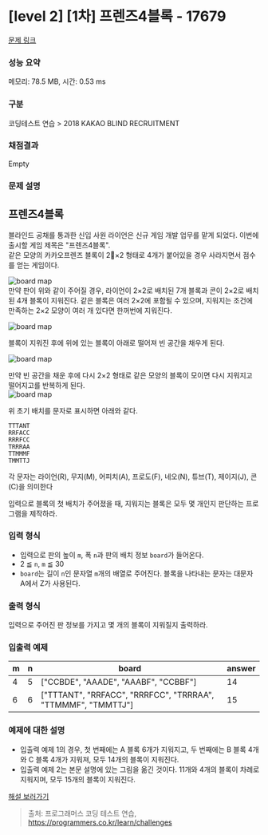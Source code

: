 # [level 2] [1차] 프렌즈4블록 - 17679 

[문제 링크](https://school.programmers.co.kr/learn/courses/30/lessons/17679) 

### 성능 요약

메모리: 78.5 MB, 시간: 0.53 ms

### 구분

코딩테스트 연습 > 2018 KAKAO BLIND RECRUITMENT

### 채점결과

Empty

### 문제 설명

<h2>프렌즈4블록</h2>

<p>블라인드 공채를 통과한 신입 사원 라이언은 신규 게임 개발 업무를 맡게 되었다. 이번에 출시할 게임 제목은 "프렌즈4블록".<br>
같은 모양의 카카오프렌즈 블록이 2×2 형태로 4개가 붙어있을 경우 사라지면서 점수를 얻는 게임이다.</p>

<p><img src="http://t1.kakaocdn.net/welcome2018/pang1.png" title="Friends 4 block!" alt="board map"><br>
만약 판이 위와 같이 주어질 경우, 라이언이 2×2로 배치된 7개 블록과 콘이 2×2로 배치된 4개 블록이 지워진다. 같은 블록은 여러 2×2에 포함될 수 있으며, 지워지는 조건에 만족하는 2×2 모양이 여러 개 있다면 한꺼번에 지워진다.</p>

<p><img src="http://t1.kakaocdn.net/welcome2018/pang2.png" title="Friends 4 block!" alt="board map"></p>

<p>블록이 지워진 후에 위에 있는 블록이 아래로 떨어져 빈 공간을 채우게 된다.</p>

<p><img src="http://t1.kakaocdn.net/welcome2018/pang3.png" title="Friends 4 block!" alt="board map"></p>

<p>만약 빈 공간을 채운 후에 다시 2×2 형태로 같은 모양의 블록이 모이면 다시 지워지고 떨어지고를 반복하게 된다.<br>
<img src="http://t1.kakaocdn.net/welcome2018/pang4.png" title="Friends 4 block!" alt="board map"></p>

<p>위 초기 배치를 문자로 표시하면 아래와 같다.</p>
<div class="highlight"><pre class="codehilite"><code>TTTANT
RRFACC
RRRFCC
TRRRAA
TTMMMF
TMMTTJ
</code></pre></div>
<p>각 문자는 라이언(R), 무지(M), 어피치(A), 프로도(F), 네오(N), 튜브(T), 제이지(J), 콘(C)을 의미한다</p>

<p>입력으로 블록의 첫 배치가 주어졌을 때, 지워지는 블록은 모두 몇 개인지 판단하는 프로그램을 제작하라.</p>

<h3>입력 형식</h3>

<ul>
<li>입력으로 판의 높이 <code>m</code>, 폭 <code>n</code>과 판의 배치 정보 <code>board</code>가 들어온다.</li>
<li>2 ≦ <code>n</code>, <code>m</code> ≦ 30</li>
<li><code>board</code>는 길이 <code>n</code>인 문자열 <code>m</code>개의 배열로 주어진다. 블록을 나타내는 문자는 대문자 A에서 Z가 사용된다.</li>
</ul>

<h3>출력 형식</h3>

<p>입력으로 주어진 판 정보를 가지고 몇 개의 블록이 지워질지 출력하라.</p>

<h3>입출력 예제</h3>
<table class="table">
        <thead><tr>
<th>m</th>
<th>n</th>
<th>board</th>
<th>answer</th>
</tr>
</thead>
        <tbody><tr>
<td>4</td>
<td>5</td>
<td>["CCBDE", "AAADE", "AAABF", "CCBBF"]</td>
<td>14</td>
</tr>
<tr>
<td>6</td>
<td>6</td>
<td>["TTTANT", "RRFACC", "RRRFCC", "TRRRAA", "TTMMMF", "TMMTTJ"]</td>
<td>15</td>
</tr>
</tbody>
      </table>
<h3>예제에 대한 설명</h3>

<ul>
<li>입출력 예제 1의 경우, 첫 번째에는 A 블록 6개가 지워지고, 두 번째에는 B 블록 4개와 C 블록 4개가 지워져, 모두 14개의 블록이 지워진다.</li>
<li>입출력 예제 2는 본문 설명에 있는 그림을 옮긴 것이다. 11개와 4개의 블록이 차례로 지워지며, 모두 15개의 블록이 지워진다.</li>
</ul>

<p><a href="http://tech.kakao.com/2017/09/27/kakao-blind-recruitment-round-1/" target="_blank" rel="noopener">해설 보러가기</a></p>


> 출처: 프로그래머스 코딩 테스트 연습, https://programmers.co.kr/learn/challenges